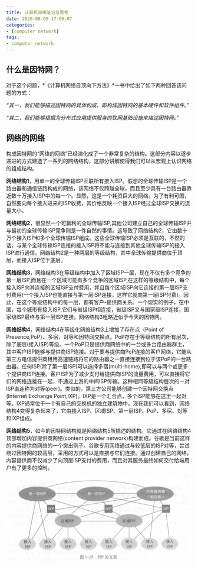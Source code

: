 ```yaml
---
title: 计算机网络笔记与思考
date: 2020-08-09 17:00:07
categories:
- [computer network]
tags:
- computer_network
---
```


## 什么是因特网？

对于这个问题，*《计算机网络自顶向下方法》*一书中给出了如下两种回答该问题的方式：

*“其一，我们能够描述因特网的具体构成，即构成因特网的基本硬件和软件组件。”*

*“其二，我们能够根据为分布式应用提供服务的联网基础设施来描述因特网。”*



## 网络的网络

构成因特网的“网络的网络”已经演化成了一个非常复杂的结构。这部分内容以逐步递进的方式建造了一系列的网络结构，这部分讲解使得我们可以从宏观上认识网络的组成结构。

**网络结构1**，用单一的全球传输ISP互联所有接入ISP。假想的全球传输ISP是一个路由器和通信链路构成的网络，该网络不仅跨越全球，而且至少具有一台路由器靠近数十万接入ISP中的每一个。显然，这是一个耗资巨大的网络。为了有利可图，自然要向每个接入进来的ISP收费，其价格反映一个接入ISP经过全球ISP交换的流量大小。

**网络结构2**，很显然一个可赢利的全球传输ISP,其他公司建立自己的全球传输ISP并与最初的全球传输ISP竞争则是一件自然的事情。这导致了网络结构2，它由数十万个接入ISP和多个全球传输ISP组成。这些全球传输ISP必须是互联的，不然的话，与某个全球传输ISP连接的接入ISP将不能与连接到其他全球传输ISP的接入ISP进行通信。网络结构2是一种两层的等级结构，其中全球传输提供商位于顶层，而接入ISP位于底层。

**网络结构3**，网络结构3在等级结构中加入了区域ISP一层，现在不仅有多个竞争的第一层ISP,而且在一个区域可能有多个竞争的区域ISP,在这样的等级结构中，每个接入ISP向其连接的区域ISP支付费用，并且每个区域ISP向它连接的第一层ISP支付费用(一个接入ISP也能直接与第一层ISP连接，这样它就向第一层ISP付费)。因此，在这个等级结构中的每一层，都有客户-提供商关系。一个现实的例子，在中国，每个城市有接入ISP,它们与省级ISP相连接，省级ISP又与国家级ISP连接，国家级ISP最终与第一层ISP连接。网络结构3粗略近似于今天的因特网。

**网络结构4**，网络结构4在等级化网络结构3上增加了存在点（Point of Presence,PoP）、多宿、对等和因特网交换点。PoP存在于等级结构的所有层次，除了底层(接入ISP)等级。一个PoP只是提供商网络中的一台或多台路由器群主，其中客户ISP能够与提供商ISP连接。对于要与提供商PoP连接的客户网络，它能从第三方电信提供商租用高速链路将它的路由器之一直接连接到位于该PoP的一台路由器。任何ISP(除了第一层ISP)可以选择多宿(multi-home),即可以与两个或更多个提供商ISP连接。客户ISP为了减少支付给提供商ISP的流量费用，可以直接将它们的网络连接在一起，不通过上游的中间ISP传输。这种相同等级结构层次的一对ISP直连称为对等(peer)。类似的，第三方公司能够创建一个因特网交换点(Internet Exchange Point,IXP)，IXP是一个汇合点，多个ISP能够在这里一起对等。IXP通常位于一个有自己的交换机的独立建筑物中。现在我们可以看到，网络结构4变得复杂起来了，它由接入ISP、区域ISP、第一层ISP、PoP、多宿、对等和IXP组成。

**网络结构5**，如今的因特网结构就是网络结构5所描述的结构。它通过在网络结构4顶部增加内容提供商网络(content provider network)构建而成。谷歌是当前这样的内容提供商网络的一个突出例子。谷歌专用网络通过与较低层的ISP对等，尝试绕过因特网的较高层，采用的方式可以是直接与它们连接。通过创建自己的网络，内容提供商不仅减少了向顶层ISP支付的费用，而且对其服务最终如何交付给端用户有了更多的控制。

![ISP的互联](./计算机网络笔记与思考/ISP的互联.jpg)

